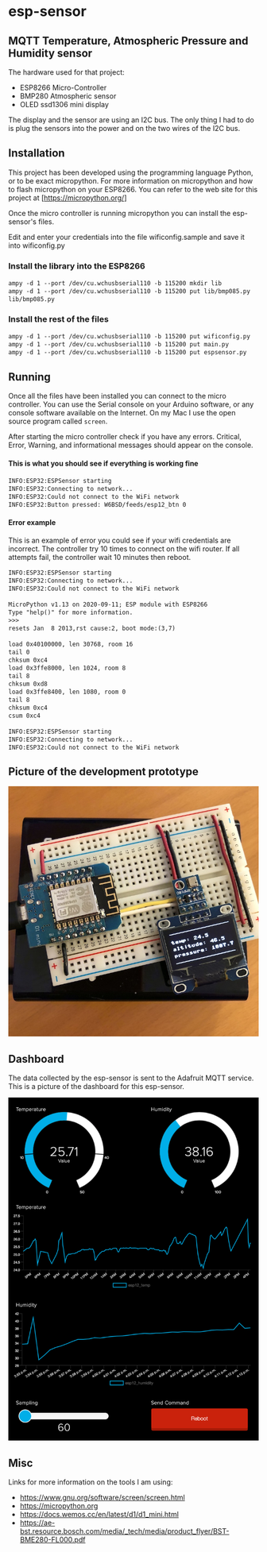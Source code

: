 # esp-sensor

## MQTT Temperature, Atmospheric Pressure and Humidity sensor

The hardware used for that project:
  - ESP8266 Micro-Controller
  - BMP280 Atmospheric sensor
  - OLED ssd1306 mini display

The display and the sensor are using an I2C bus. The only thing I had
to do is plug the sensors into the power and on the two wires of the
I2C bus.

## Installation

This project has been developed using the programming language Python,
or to be exact micropython. For more information on micropython and
how to flash micropython on your ESP8266. You can refer to the web
site for this project at [https://micropython.org/]

Once the micro controller is running micropython you can install the
esp-sensor's files.

Edit and enter your credentials into the file wificonfig.sample and
save it into wificonfig.py

### Install the library into the ESP8266

```
ampy -d 1 --port /dev/cu.wchusbserial110 -b 115200 mkdir lib
ampy -d 1 --port /dev/cu.wchusbserial110 -b 115200 put lib/bmp085.py lib/bmp085.py
```

### Install the rest of the files

```
ampy -d 1 --port /dev/cu.wchusbserial110 -b 115200 put wificonfig.py
ampy -d 1 --port /dev/cu.wchusbserial110 -b 115200 put main.py
ampy -d 1 --port /dev/cu.wchusbserial110 -b 115200 put espsensor.py
```

## Running

Once all the files have been installed you can connect to the micro
controller. You can use the Serial console on your Arduino software,
or any console software available on the Internet. On my Mac I use the
open source program called `screen`.

After starting the micro controller check if you have any
errors. Critical, Error, Warning, and informational messages should
appear on the console.

#### This is what you should see if everything is working fine
```
INFO:ESP32:ESPSensor starting
INFO:ESP32:Connecting to network...
INFO:ESP32:Could not connect to the WiFi network
INFO:ESP32:Button pressed: W6BSD/feeds/esp12_btn 0
```

#### Error example

This is an example of error you could see if your wifi credentials are
incorrect. The controller try 10 times to connect on the wifi
router. If all attempts fail, the controller wait 10 minutes then
reboot.

```
INFO:ESP32:ESPSensor starting
INFO:ESP32:Connecting to network...
INFO:ESP32:Could not connect to the WiFi network

MicroPython v1.13 on 2020-09-11; ESP module with ESP8266
Type "help()" for more information.
>>>
resets Jan  8 2013,rst cause:2, boot mode:(3,7)

load 0x40100000, len 30768, room 16
tail 0
chksum 0xc4
load 0x3ffe8000, len 1024, room 8
tail 8
chksum 0xd8
load 0x3ffe8400, len 1080, room 0
tail 8
chksum 0xc4
csum 0xc4

INFO:ESP32:ESPSensor starting
INFO:ESP32:Connecting to network...
INFO:ESP32:Could not connect to the WiFi network
```


## Picture of the development prototype

![Prototype](images/prototype.jpg)


## Dashboard

The data collected by the esp-sensor is sent to the Adafruit MQTT
service. This is a picture of the dashboard for this esp-sensor.

![Prototype](images/dashboard.png)

## Misc

Links for more information on the tools I am using:

  - https://www.gnu.org/software/screen/screen.html
  - https://micropython.org
  - https://docs.wemos.cc/en/latest/d1/d1_mini.html
  - https://ae-bst.resource.bosch.com/media/_tech/media/product_flyer/BST-BME280-FL000.pdf

